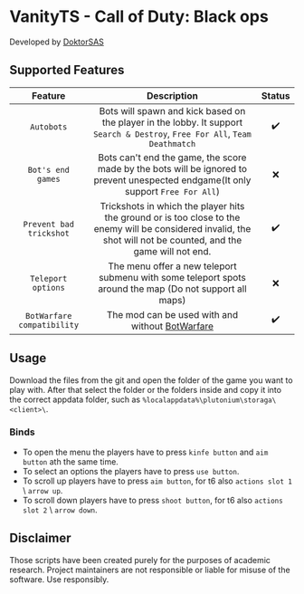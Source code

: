 
# VanityTS - Call of Duty: Black ops
Developed by [DoktorSAS](https://github.com/DoktorSAS)

## Supported Features

| Feature | Description | Status |
|:-:|:-:|:-:|
| `Autobots` | Bots will spawn and kick based on the player in the lobby. It support `Search & Destroy`, `Free For All`, `Team Deathmatch` | ✔️ |
| `Bot's end games` |  Bots can't end the game, the score made by the bots will be ignored to prevent unespected endgame(It only support `Free For All`) | ❌ |
| `Prevent bad trickshot` | Trickshots in which the player hits the ground or is too close to the enemy will be considered invalid, the shot will not be counted, and the game will not end. | ✔️ |
| `Teleport options` | The menu offer a new teleport submenu with some teleport spots around the map (Do not support all maps) | ❌ |
| `BotWarfare compatibility` | The mod can be used with and without [BotWarfare](https://github.com/ineedbots/bo1_bot_warfare) | ✔️ |


## Usage
Download the files from the git and open the folder of the game you want to play with. After that select the folder or the folders inside and copy it into the correct appdata folder, such as `%localappdata%\plutonium\storaga\<client>\`.

### Binds

* To open the menu the players have to press `kinfe button` and `aim button` ath the same time. 
* To select an options the players have to press `use button`.
* To scroll up players have to press `aim button`, for t6 also `actions slot 1` \ `arrow up`.
* To scroll down players have to press `shoot button`, for t6 also `actions slot 2` \ `arrow down`.


## Disclaimer
Those scripts have been created purely for the purposes of academic research. Project maintainers are not responsible or liable for misuse of the software. Use responsibly.
